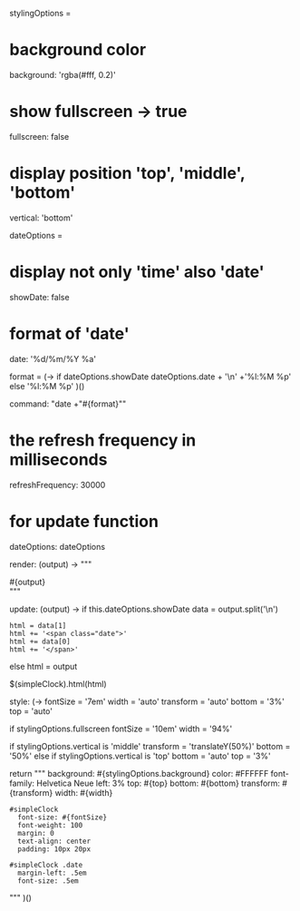 stylingOptions =
  # background color
  background: 'rgba(#fff, 0.2)' 
  # show fullscreen -> true
  fullscreen: false
  # display position 'top', 'middle', 'bottom'
  vertical: 'bottom'

dateOptions =
  # display not only 'time' also 'date'
  showDate: false
  # format of 'date'
  date: '%d/%m/%Y %a'

format = (->
  if dateOptions.showDate
    dateOptions.date + '\n' +'%l:%M %p'
  else
    '%l:%M %p'
)()

command: "date +\"#{format}\""

# the refresh frequency in milliseconds
refreshFrequency: 30000

# for update function
dateOptions: dateOptions

render: (output) -> """
  <div id='simpleClock'>#{output}</div>
"""

update: (output) ->
  if this.dateOptions.showDate
    data = output.split('\n')

    html = data[1]
    html += '<span class="date">'
    html += data[0]
    html += '</span>'
    
  else
    html = output

  $(simpleClock).html(html)

style: (->
  fontSize = '7em'
  width = 'auto'
  transform = 'auto'
  bottom = '3%'
  top = 'auto'

  if stylingOptions.fullscreen
    fontSize = '10em'
    width = '94%'

  if stylingOptions.vertical is 'middle'
    transform = 'translateY(50%)'
    bottom = '50%'
  else if stylingOptions.vertical is 'top'
    bottom = 'auto'
    top = '3%'

  return """
    background: #{stylingOptions.background}
    color: #FFFFFF
    font-family: Helvetica Neue
    left: 3%
    top: #{top}
    bottom: #{bottom}
    transform: #{transform}
    width: #{width}

    #simpleClock
      font-size: #{fontSize}
      font-weight: 100
      margin: 0
      text-align: center
      padding: 10px 20px

    #simpleClock .date
      margin-left: .5em
      font-size: .5em
  """
)()

